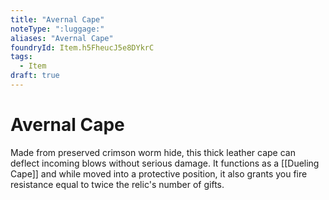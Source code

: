 ```yaml
---
title: "Avernal Cape"
noteType: ":luggage:"
aliases: "Avernal Cape"
foundryId: Item.h5FheucJ5e8DYkrC
tags:
  - Item
draft: true
---
```


# Avernal Cape

Made from preserved crimson worm hide, this thick leather cape can deflect incoming blows without serious damage. It functions as a [[Dueling Cape]] and while moved into a protective position, it also grants you fire resistance equal to twice the relic's number of gifts.


